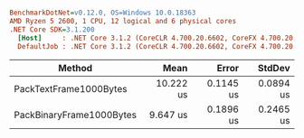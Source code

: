 ``` ini

BenchmarkDotNet=v0.12.0, OS=Windows 10.0.18363
AMD Ryzen 5 2600, 1 CPU, 12 logical and 6 physical cores
.NET Core SDK=3.1.200
  [Host]     : .NET Core 3.1.2 (CoreCLR 4.700.20.6602, CoreFX 4.700.20.6702), X64 RyuJIT
  DefaultJob : .NET Core 3.1.2 (CoreCLR 4.700.20.6602, CoreFX 4.700.20.6702), X64 RyuJIT


```
|                   Method |      Mean |     Error |    StdDev |
|------------------------- |----------:|----------:|----------:|
|   PackTextFrame1000Bytes | 10.222 us | 0.1145 us | 0.0894 us |
| PackBinaryFrame1000Bytes |  9.647 us | 0.1896 us | 0.2465 us |
